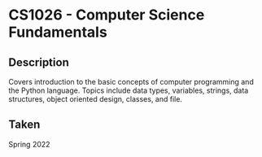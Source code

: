 # CS1026 - Computer Science Fundamentals

## Description

Covers introduction to the basic concepts of computer programming and the Python language. Topics include data types, variables, strings, data structures, object oriented design, classes, and file.

## Taken

Spring 2022
